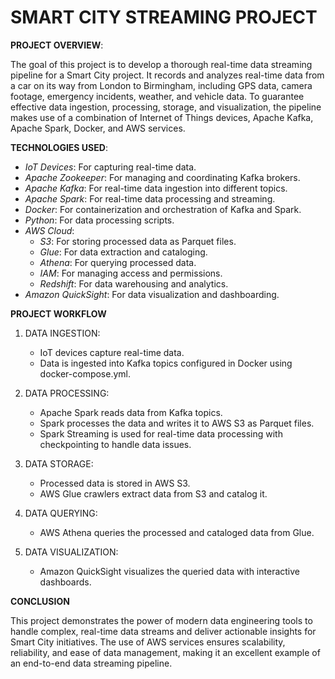 # **SMART CITY STREAMING PROJECT**

**PROJECT OVERVIEW**:

The goal of this project is to develop a thorough real-time data streaming pipeline for a Smart City project. It records and analyzes real-time data from a car on its way from London to Birmingham, including GPS data, camera footage, emergency incidents, weather, and vehicle data. To guarantee effective data ingestion, processing, storage, and visualization, the pipeline makes use of a combination of Internet of Things devices, Apache Kafka, Apache Spark, Docker, and AWS services.

**TECHNOLOGIES USED**:

- _IoT Devices_: For capturing real-time data.
- _Apache Zookeeper_: For managing and coordinating Kafka brokers.
- _Apache Kafka_: For real-time data ingestion into different topics.
- _Apache Spark_: For real-time data processing and streaming.
- _Docker_: For containerization and orchestration of Kafka and Spark.
- _Python_: For data processing scripts.
- _AWS Cloud_:
  - _S3_: For storing processed data as Parquet files.
  - _Glue_: For data extraction and cataloging.
  - _Athena_: For querying processed data.
  - _IAM_: For managing access and permissions.
  - _Redshift_: For data warehousing and analytics.
- _Amazon QuickSight_: For data visualization and dashboarding.

**PROJECT WORKFLOW**

1. DATA INGESTION:
   - IoT devices capture real-time data.
   - Data is ingested into Kafka topics configured in Docker using docker-compose.yml.
     
2. DATA PROCESSING:
   - Apache Spark reads data from Kafka topics.
   - Spark processes the data and writes it to AWS S3 as Parquet files.
   - Spark Streaming is used for real-time data processing with checkpointing to handle data issues.

3. DATA STORAGE:
   - Processed data is stored in AWS S3.
   - AWS Glue crawlers extract data from S3 and catalog it.

4. DATA QUERYING:
   - AWS Athena queries the processed and cataloged data from Glue.
     
5. DATA VISUALIZATION:
   - Amazon QuickSight visualizes the queried data with interactive dashboards.

**CONCLUSION**

This project demonstrates the power of modern data engineering tools to handle complex, real-time data streams and deliver actionable insights for Smart City initiatives. The use of AWS services ensures scalability, reliability, and ease of data management, making it an excellent example of an end-to-end data streaming pipeline.
